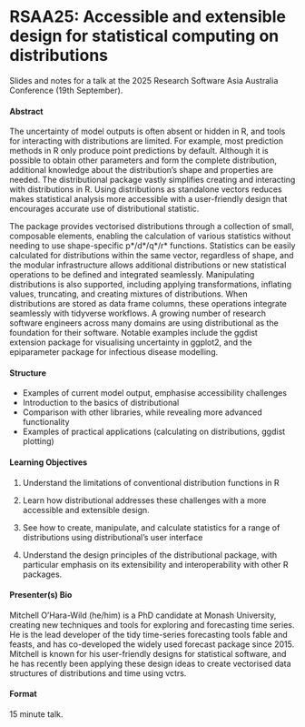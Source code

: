 

<!-- README.md is generated from README.qmd. Please edit that file -->

# RSAA25: Accessible and extensible design for statistical computing on distributions

<!-- badges: start -->

<!-- badges: end -->

Slides and notes for a talk at the 2025 Research Software Asia Australia
Conference (19th September).

<!-- A recording of this presentation is available on YouTube here: <https://www.youtube.com/watch?v=IFTfHfmR1h8> -->

<!-- [![](preview.jpg)](https://www.youtube.com/watch?v=IFTfHfmR1h8) -->

#### Abstract

The uncertainty of model outputs is often absent or hidden in R, and
tools for interacting with distributions are limited. For example, most
prediction methods in R only produce point predictions by default.
Although it is possible to obtain other parameters and form the complete
distribution, additional knowledge about the distribution’s shape and
properties are needed. The distributional package vastly simplifies
creating and interacting with distributions in R. Using distributions as
standalone vectors reduces makes statistical analysis more accessible
with a user-friendly design that encourages accurate use of
distributional statistic.

The package provides vectorised distributions through a collection of
small, composable elements, enabling the calculation of various
statistics without needing to use shape-specific p*/d*/q*/r* functions.
Statistics can be easily calculated for distributions within the same
vector, regardless of shape, and the modular infrastructure allows
additional distributions or new statistical operations to be defined and
integrated seamlessly. Manipulating distributions is also supported,
including applying transformations, inflating values, truncating, and
creating mixtures of distributions. When distributions are stored as
data frame columns, these operations integrate seamlessly with tidyverse
workflows. A growing number of research software engineers across many
domains are using distributional as the foundation for their software.
Notable examples include the ggdist extension package for visualising
uncertainty in ggplot2, and the epiparameter package for infectious
disease modelling.

#### Structure

- Examples of current model output, emphasise accessibility challenges
- Introduction to the basics of distributional
- Comparison with other libraries, while revealing more advanced
  functionality
- Examples of practical applications (calculating on distributions,
  ggdist plotting)

#### Learning Objectives

1.  Understand the limitations of conventional distribution functions in
    R

2.  Learn how distributional addresses these challenges with a more
    accessible and extensible design.

3.  See how to create, manipulate, and calculate statistics for a range
    of distributions using distributional’s user interface

4.  Understand the design principles of the distributional package, with
    particular emphasis on its extensibility and interoperability with
    other R packages.

#### Presenter(s) Bio

Mitchell O’Hara-Wild (he/him) is a PhD candidate at Monash University,
creating new techniques and tools for exploring and forecasting time
series. He is the lead developer of the tidy time-series forecasting
tools fable and feasts, and has co-developed the widely used forecast
package since 2015. Mitchell is known for his user-friendly designs for
statistical software, and he has recently been applying these design
ideas to create vectorised data structures of distributions and time
using vctrs.

#### Format

15 minute talk.
